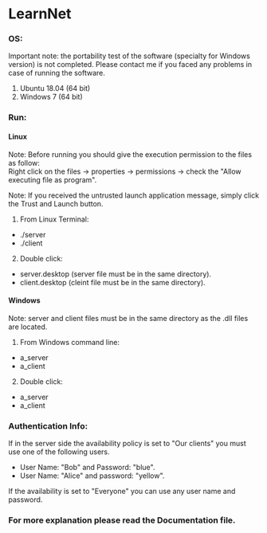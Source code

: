 # LearnNet

### OS:

Important note: the portability test of the software (specialty for Windows version) is not completed.
Please contact me if you faced any problems in case of running the software.

1. Ubuntu 18.04 (64 bit)
2. Windows 7 (64 bit)

### Run:

#### Linux
Note: Before running you should give the execution permission to the files as follow:<br>Right click on the files -> properties -> permissions -> check the "Allow executing file as program".

Note: If you received the untrusted launch application message, simply click the Trust and Launch button.

1. From Linux Terminal:
 - ./server
 - ./client
2. Double click:
 - server.desktop (server file must be in the same directory).
 - client.desktop (cleint file must be in the same directory).


#### Windows
Note: server and client files must be in the same directory as the .dll files are located.

1. From Windows command line:
 - a_server
 - a_client
2. Double click:
 - a_server
 - a_client
 
### Authentication Info:
If in the server side the availability policy is set to "Our clients" you must use one of the following users.  
 - User Name: "Bob" and Password: "blue". 
 - User Name: "Alice" and password: "yellow".
 
If the availability is set to "Everyone" you can use any user name and password. 

### For more explanation please read the Documentation file.
